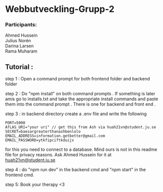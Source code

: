 
# Webbutveckling-Grupp-2

### Participants:<br>
Ahmed Hussein<br>
Julius Norén<br>
Darina Larsen<br>
Rama Muharam

## Tutorial :

step 1 : Open a command prompt for both frontend folder and backend folder

step 2 : Do "npm install" on both command prompts . If something is later amis go to installs.txt and take the appropriate install commands and paste them into the command prompt . There is one for backend and front end .

step 3 : in backend directory create a .env file and write the following 
```
PORT=5000
ATLAS_URI="your uri" // get this from Ash via huah21vn@student.ju.se
SECRET=baesargreaterthanashbenlolo
EMAIL_ADDRESS=information.getbetter@gmail.com
EMAIL_PASSWORD=ytkfipciftkduijx
```

for this you need to connect to a database. Mind ours is not in this readme file for privacy reasons. Ask Ahmed Hussein for it at huah21vn@student.ju.se

step 4 : do "npm run dev" in the backend cmd and "npm start" in the frontend cmd.

step 5: Book your therapy <3


